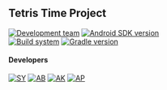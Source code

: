 ## Tetris Time Project
[![Development team](https://img.shields.io/badge/Developed%20by-CuteCode-%23a32bd6)](https://github.com/CuteCode-tehnostrelka52-ru)
[![Android SDK version](https://img.shields.io/badge/Android%20SDK-v29-%236DB33F)]()
<br/>
[![Build system](https://img.shields.io/badge/Build%20System-Gradle-%2313a7cd)](https://gradle.org)
[![Gradle version](https://img.shields.io/badge/Gradle%20Version-v8.11.1-%236DB33F)](https://gradle.org)
#### Developers
[![SY](https://img.shields.io/badge/Sergei%20Yurov%20-%23b50707)](https://github.com/Serjik-Developer)
[![AB](https://img.shields.io/badge/Andrey%20Belyakov%20-%23b50707)](https://github.com/insidethehearts)
[![AK](https://img.shields.io/badge/Aleksandr%20Komarov%20-%23b50707)](https://github.com/KESHAIT)
[![AP](https://img.shields.io/badge/Artem%20Potapov%20-%23b50707)](https://github.com/Artem-tes)
